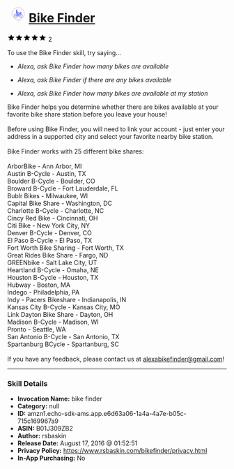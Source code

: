 # &nbsp;<img src="skill_icon" alt="Bike Finder icon" width="36"> [Bike Finder](http://alexa.amazon.com/#skills/amzn1.echo-sdk-ams.app.e6d63a06-1a4a-4a7e-b05c-715c169967a9)
![5 stars](../../images/ic_star_black_18dp_1x.png)![5 stars](../../images/ic_star_black_18dp_1x.png)![5 stars](../../images/ic_star_black_18dp_1x.png)![5 stars](../../images/ic_star_black_18dp_1x.png)![5 stars](../../images/ic_star_black_18dp_1x.png) 2

To use the Bike Finder skill, try saying...

* *Alexa, ask Bike Finder how many bikes are available*

* *Alexa, ask Bike Finder if there are any bikes available*

* *Alexa, ask Bike Finder how many bikes are available at my station*

Bike Finder helps you determine whether there are bikes available at your favorite bike share station before you leave your house!
<br /><br />
Before using Bike Finder, you will need to link your account - just enter your address in a supported city and select your favorite nearby bike station.
<br /><br />
Bike Finder works with 25 different bike shares:
<br /><br />
ArborBike - Ann Arbor, MI
<br />
Austin B-Cycle - Austin, TX
<br />
Boulder B-Cycle - Boulder, CO
<br />
Broward B-Cycle - Fort Lauderdale, FL
<br />
Bublr Bikes - Milwaukee, WI
<br />
Capital Bike Share - Washington, DC
<br />
Charlotte B-Cycle - Charlotte, NC
<br />
Cincy Red Bike - Cincinnati, OH
<br />
Citi Bike - New York City, NY
<br />
Denver B-Cycle - Denver, CO
<br />
El Paso B-Cycle - El Paso, TX
<br />
Fort Worth Bike Sharing - Fort Worth, TX
<br />
Great Rides Bike Share - Fargo, ND
<br />
GREENbike - Salt Lake City, UT
<br />
Heartland B-Cycle - Omaha, NE
<br />
Houston B-Cycle - Houston, TX
<br />
Hubway - Boston, MA
<br />
Indego - Philadelphia, PA
<br />
Indy - Pacers Bikeshare - Indianapolis, IN
<br />
Kansas City B-Cycle - Kansas City, MO
<br />
Link Dayton Bike Share - Dayton, OH
<br />
Madison B-Cycle - Madison, WI
<br />
Pronto - Seattle, WA
<br />
San Antonio B-Cycle - San Antonio, TX
<br />
Spartanburg BCycle - Spartanburg, SC
<br /><br />
If you have any feedback, please contact us at alexabikefinder@gmail.com!

***

### Skill Details

* **Invocation Name:** bike finder
* **Category:** null
* **ID:** amzn1.echo-sdk-ams.app.e6d63a06-1a4a-4a7e-b05c-715c169967a9
* **ASIN:** B01J309ZB2
* **Author:** rsbaskin
* **Release Date:** August 17, 2016 @ 01:52:51
* **Privacy Policy:** https://www.rsbaskin.com/bikefinder/privacy.html
* **In-App Purchasing:** No
